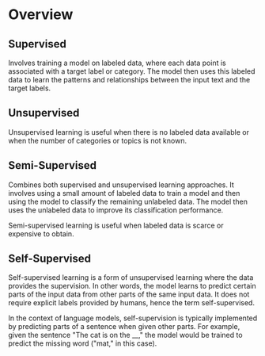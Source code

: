 # Overview

## Supervised

Involves training a model on labeled data, where each data point is associated with a target label or category. The model then uses this labeled data to learn the patterns and relationships between the input text and the target labels.

## Unsupervised

Unsupervised learning is useful when there is no labeled data available or when the number of categories or topics is not known.

## Semi-Supervised

Combines both supervised and unsupervised learning approaches. It involves using a small amount of labeled data to train a model and then using the model to classify the remaining unlabeled data. The model then uses the unlabeled data to improve its classification performance.

Semi-supervised learning is useful when labeled data is scarce or expensive to obtain.

## Self-Supervised

Self-supervised learning is a form of unsupervised learning where the data provides the supervision. In other words, the model learns to predict certain parts of the input data from other parts of the same input data. It does not require explicit labels provided by humans, hence the term self-supervised.

In the context of language models, self-supervision is typically implemented by predicting parts of a sentence when given other parts. For example, given the sentence "The cat is on the __," the model would be trained to predict the missing word ("mat," in this case).

